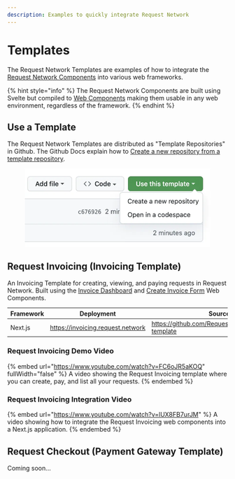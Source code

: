 ```yaml
---
description: Examples to quickly integrate Request Network
---
```


# Templates

The Request Network Templates are examples of how to integrate the [Request Network Components](components/) into various web frameworks.&#x20;

{% hint style="info" %}
The Request Network Components are built using Svelte but compiled to [Web Components](https://developer.mozilla.org/en-US/docs/Web/API/Web\_components) making them usable in any web environment, regardless of the framework.
{% endhint %}

## Use a Template

The Request Network Templates are distributed as "Template Repositories" in Github. The Github Docs explain how to [Create a new repository from a template repository](https://docs.github.com/en/repositories/creating-and-managing-repositories/creating-a-repository-from-a-template).

<figure><img src="../.gitbook/assets/image (3).png" alt=""><figcaption></figcaption></figure>

## Request Invoicing (Invoicing Template)

An Invoicing Template for creating, viewing, and paying requests in Request Network. Built using the [Invoice Dashboard](components/invoice-dashboard.md) and [Create Invoice Form](components/create-invoice-form.md) Web Components.

<table data-full-width="false"><thead><tr><th>Framework</th><th>Deployment</th><th>Source</th></tr></thead><tbody><tr><td>Next.js</td><td><a href="https://invoicing.request.network">https://invoicing.request.network</a></td><td><a href="https://github.com/RequestNetwork/invoicing-template">https://github.com/RequestNetwork/invoicing-template</a></td></tr></tbody></table>

### Request Invoicing Demo Video

{% embed url="https://www.youtube.com/watch?v=FC6oJR5aKOQ" fullWidth="false" %}
A video showing the Request Invoicing template where you can create, pay, and list all your requests.
{% endembed %}

### Request Invoicing Integration Video

{% embed url="https://www.youtube.com/watch?v=lUX8FB7urJM" %}
A video showing how to integrate the Request Invoicing web components into a Next.js application.&#x20;
{% endembed %}

## Request Checkout (Payment Gateway Template)&#x20;

Coming soon...



